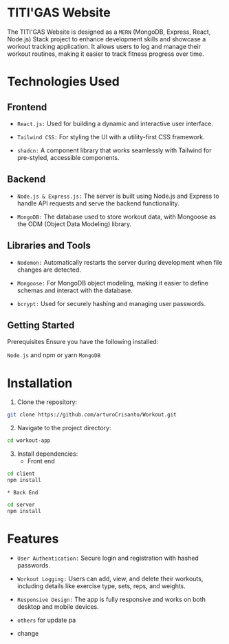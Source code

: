 # TITI'GAS Website

The TITI'GAS Website is designed as a `MERN` (MongoDB, Express, React, Node.js) Stack project to enhance development skills and showcase a workout tracking application. It allows users to log and manage their workout routines, making it easier to track fitness progress over time.

# Technologies Used

## Frontend

- `React.js:` Used for building a dynamic and interactive user interface.

- `Tailwind CSS:` For styling the UI with a utility-first CSS framework.

- `shadcn:` A component library that works seamlessly with Tailwind for pre-styled, accessible components.

## Backend

- `Node.js & Express.js:` The server is built using Node.js and Express to handle API requests and serve the backend functionality.

- `MongoDB:` The database used to store workout data, with Mongoose as the ODM (Object Data Modeling) library.

## Libraries and Tools

- `Nodemon:` Automatically restarts the server during development when file changes are detected.

- `Mongoose:` For MongoDB object modeling, making it easier to define schemas and interact with the database.

- `bcrypt:` Used for securely hashing and managing user passwords.

## Getting Started

Prerequisites
Ensure you have the following installed:

`Node.js` and npm or yarn
`MongoDB`

# Installation

1. Clone the repository:

```bash
git clone https://github.com/arturoCrisanto/Workout.git
```

2. Navigate to the project directory:

```bash
cd workout-app
```

3. Install dependencies:
   - Front end

```bash
cd client
npm install
```

    * Back End

```bash
cd server
npm install
```

# Features

- `User Authentication:` Secure login and registration with hashed passwords.

- `Workout Logging:` Users can add, view, and delete their workouts, including details like exercise type, sets, reps, and weights.

- `Responsive Design:` The app is fully responsive and works on both desktop and mobile devices.
- `others` for update pa

- change
